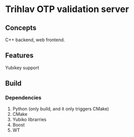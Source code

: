 # Trihlav OTP validation server

## Concepts
C++ backend, web frontend.

## Features
Yubikey support

## Build
### Dependencies
1. Python (only build, and it only triggers CMake)
2. CMake
3. Yubiko librarries
4. Boost
5. WT

